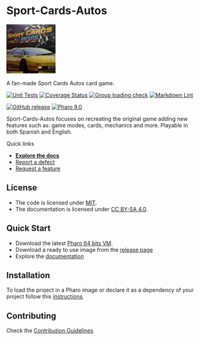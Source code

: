 # Sport-Cards-Autos

![Logo](assets/logos/128x128.png)

A fan-made Sport Cards Autos card game.

[![Unit Tests](https://github.com/AgusSalvidio/Sport-Cards-Autos/actions/workflows/unit-tests.yml/badge.svg)](https://github.com/AgusSalvidio/Sport-Cards-Autos/actions/workflows/unit-tests.yml/badge.svg)
[![Coverage Status](https://codecov.io/github/AgusSalvidio/Sport-Cards-Autos/coverage.svg?branch=release-candidate)](https://codecov.io/gh/AgusSalvidio/Sport-Cards-Autos/branch/release-candidate)
[![Group loading check](https://github.com/AgusSalvidio/Sport-Cards-Autos/actions/workflows/loading-groups.yml/badge.svg)](https://github.com/AgusSalvidio/Sport-Cards-Autos/actions/workflows/loading-groups.yml)
[![Markdown Lint](https://github.com/AgusSalvidio/Sport-Cards-Autos/actions/workflows/markdown-lint.yml/badge.svg)](https://github.com/AgusSalvidio/Sport-Cards-Autos/actions/workflows/markdown-lint.yml)

[![GitHub release](https://img.shields.io/github/release/AgusSalvidio/Sport-Cards-Autos.svg)](https://github.com/AgusSalvidio/Sport-Cards-Autos/releases/latest)
[![Pharo 9.0](https://img.shields.io/badge/Pharo-9.0-informational)](https://pharo.org)

Sport-Cards-Autos focuses on recreating the original game adding new features such as: game modes, cards, mechanics and more. Playable in both Spanish and English.

Quick links

- [**Explore the docs**](docs/)
- [Report a defect](https://github.com/AgusSalvidio/Sport-Cards-Autos/issues/new?labels=Type%3A+Defect)
- [Request a feature](https://github.com/AgusSalvidio/Sport-Cards-Autos/issues/new?labels=Type%3A+Feature)

## License

- The code is licensed under [MIT](LICENSE).
- The documentation is licensed under [CC BY-SA 4.0](http://creativecommons.org/licenses/by-sa/4.0/).

## Quick Start

- Download the latest [Pharo 64 bits VM](https://get.pharo.org/64/).
- Download a ready to use image from the [release page](https://github.com/AgusSalvidio/Sport-Cards-Autos/releases/latest)
- Explore the [documentation](docs/)

## Installation

To load the project in a Pharo image or declare it as a dependency of your
project follow this [instructions](docs/Installation.md).

## Contributing

Check the [Contribution Guidelines](CONTRIBUTING.md)
